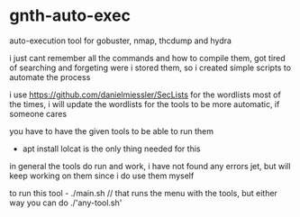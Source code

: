 # gnth-auto-exec
auto-execution tool for gobuster, nmap, thcdump and hydra


i just cant remember all the commands and how to compile them, got tired of searching and forgeting were i stored them, so i created simple scripts to automate the process

i use https://github.com/danielmiessler/SecLists for the wordlists most of the times, i will update the wordlists for the tools to be more automatic, if someone cares

you have to have the given tools to be able to run them

- apt install lolcat
is the only thing needed for this

in general the tools do run and work, i have not found any errors jet, but will keep working on them since i do use them myself


to run this tool - ./main.sh // that runs the menu with the tools, but either way you can do ./'any-tool.sh'
